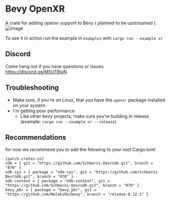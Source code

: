 # Bevy OpenXR

A crate for adding openxr support to Bevy ( planned to be upstreamed ). 
![image](https://github.com/awtterpip/bevy_openxr/assets/50841145/aa01fde4-7915-49b9-b486-ff61ce6d57a9)

To see it in action run the example in `examples` with `cargo run --example xr`

## Discord
Come hang out if you have questions or issues 
https://discord.gg/M5UTBsjN

## Troubleshooting

- Make sure, if you're on Linux, that you have the `openxr` package installed on your system.
- I'm getting poor performance.
    - Like other bevy projects, make sure you're building in release (example: `cargo run --example xr --release`)

## Recommendations

for now we recommend you to add the folowing to your root Cargo.toml
```
[patch.crates-io]
ndk = { git = "https://github.com/Schmarni-Dev/ndk.git", branch = "070" }
ndk-sys = { package = "ndk-sys", git = "https://github.com/Schmarni-Dev/ndk.git", branch = "070" }
ndk-context = { package = "ndk-context", git = "https://github.com/Schmarni-Dev/ndk.git", branch = "070" }
bevy_pbr = { package = "bevy_pbr", git = "https://github.com/MalekiRe/bevy", branch = "release-0.12.1" }
```
